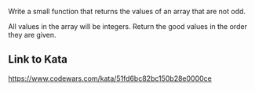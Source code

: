 Write a small function that returns the values of an array that are not odd.

All values in the array will be integers. Return the good values in the order they are given.


## Link to Kata
https://www.codewars.com/kata/51fd6bc82bc150b28e0000ce